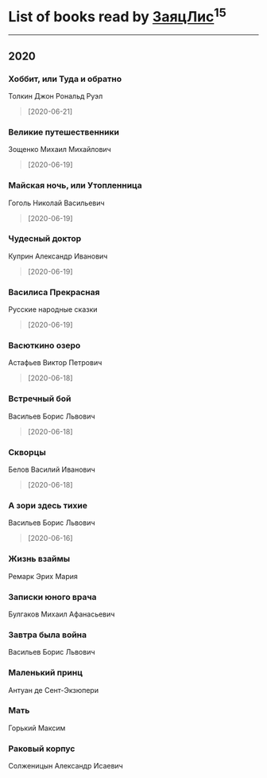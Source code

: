 # List of books read by [ЗаяцЛис](https://plus.google.com/u/0/112388384595246311466/)<sup>15</sup>
---

## 2020

### Хоббит, или Туда и обратно
Толкин Джон Рональд Руэл
> [2020-06-21] 


### Великие путешественники
Зощенко Михаил Михайлович
> [2020-06-19] 


### Майская ночь, или Утопленница
Гоголь Николай Васильевич
> [2020-06-19] 


### Чудесный доктор
Куприн Александр Иванович
> [2020-06-19] 


### Василиса Прекрасная
Русские народные сказки
> [2020-06-19] 


### Васюткино озеро
Астафьев Виктор Петрович
> [2020-06-18] 


### Встречный бой
Васильев Борис Львович
> [2020-06-18] 


### Скворцы
Белов Василий Иванович
> [2020-06-18] 


### А зори здесь тихие
Васильев Борис Львович
> [2020-06-16] 


### Жизнь взаймы
Ремарк Эрих Мария


### Записки юного врача
Булгаков Михаил Афанасьевич


### Завтра была война
Васильев Борис Львович


### Маленький принц
Антуан де Сент-Экзюпери


### Мать
Горький Максим


### Раковый корпус
Солженицын Александр Исаевич




